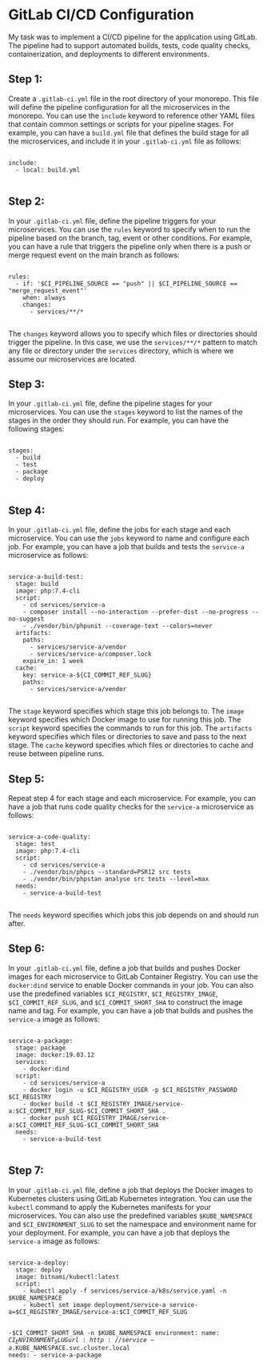 <!DOCTYPE html>
<html>
<head>
  <title>.gitlab-ci.yml Configuration</title>
</head>
<body>
  <h1>GitLab CI/CD Configuration</h1>
  <p>My task was to implement a CI/CD pipeline for the application using GitLab. The pipeline had to support automated builds, tests, code quality checks, containerization, and deployments to different environments.</p>

  <h2>Step 1:</h2>
  <p>Create a <code>.gitlab-ci.yml</code> file in the root directory of your monorepo. This file will define the pipeline configuration for all the microservices in the monorepo. You can use the <code>include</code> keyword to reference other YAML files that contain common settings or scripts for your pipeline stages. For example, you can have a <code>build.yml</code> file that defines the build stage for all the microservices, and include it in your <code>.gitlab-ci.yml</code> file as follows:</p>
  <pre><code class="language-yaml">
include:
  - local: build.yml
  </code></pre>

  <h2>Step 2:</h2>
  <p>In your <code>.gitlab-ci.yml</code> file, define the pipeline triggers for your microservices. You can use the <code>rules</code> keyword to specify when to run the pipeline based on the branch, tag, event or other conditions. For example, you can have a rule that triggers the pipeline only when there is a push or merge request event on the main branch as follows:</p>
  <pre><code class="language-yaml">
rules:
  - if: '$CI_PIPELINE_SOURCE == "push" || $CI_PIPELINE_SOURCE == "merge_request_event"'
    when: always
    changes:
      - services/**/*
  </code></pre>
  <p>The <code>changes</code> keyword allows you to specify which files or directories should trigger the pipeline. In this case, we use the <code>services/**/*</code> pattern to match any file or directory under the <code>services</code> directory, which is where we assume our microservices are located.</p>

  <h2>Step 3:</h2>
  <p>In your <code>.gitlab-ci.yml</code> file, define the pipeline stages for your microservices. You can use the <code>stages</code> keyword to list the names of the stages in the order they should run. For example, you can have the following stages:</p>
  <pre><code class="language-yaml">
stages:
  - build
  - test
  - package
  - deploy
  </code></pre>

  <h2>Step 4:</h2>
  <p>In your <code>.gitlab-ci.yml</code> file, define the jobs for each stage and each microservice. You can use the <code>jobs</code> keyword to name and configure each job. For example, you can have a job that builds and tests the <code>service-a</code> microservice as follows:</p>
  <pre><code class="language-yaml">
service-a-build-test:
  stage: build
  image: php:7.4-cli
  script:
    - cd services/service-a
    - composer install --no-interaction --prefer-dist --no-progress --no-suggest
    - ./vendor/bin/phpunit --coverage-text --colors=never
  artifacts:
    paths:
      - services/service-a/vendor
      - services/service-a/composer.lock
    expire_in: 1 week
  cache:
    key: service-a-${CI_COMMIT_REF_SLUG}
    paths:
      - services/service-a/vendor
  </code></pre>
  <p>The <code>stage</code> keyword specifies which stage this job belongs to. The <code>image</code> keyword specifies which Docker image to use for running this job. The <code>script</code> keyword specifies the commands to run for this job. The <code>artifacts</code> keyword specifies which files or directories to save and pass to the next stage. The <code>cache</code> keyword specifies which files or directories to cache and reuse between pipeline runs.</p>

  <h2>Step 5:</h2>
  <p>Repeat step 4 for each stage and each microservice. For example, you can have a job that runs code quality checks for the <code>service-a</code> microservice as follows:</p>
  <pre><code class="language-yaml">
service-a-code-quality:
  stage: test
  image: php:7.4-cli
  script:
    - cd services/service-a
    - ./vendor/bin/phpcs --standard=PSR12 src tests
    - ./vendor/bin/phpstan analyse src tests --level=max
  needs:
    - service-a-build-test
  </code></pre>
  <p>The <code>needs</code> keyword specifies which jobs this job depends on and should run after.</p>

  <h2>Step 6:</h2>
  <p>In your <code>.gitlab-ci.yml</code> file, define a job that builds and pushes Docker images for each microservice to GitLab Container Registry. You can use the <code>docker:dind</code> service to enable Docker commands in your job. You can also use the predefined variables <code>$CI_REGISTRY</code>, <code>$CI_REGISTRY_IMAGE</code>, <code>$CI_COMMIT_REF_SLUG</code>, and <code>$CI_COMMIT_SHORT_SHA</code> to construct the image name and tag. For example, you can have a job that builds and pushes the <code>service-a</code> image as follows:</p>
  <pre><code class="language-yaml">
service-a-package:
  stage: package
  image: docker:19.03.12
  services:
    - docker:dind
  script:
    - cd services/service-a
    - docker login -u $CI_REGISTRY_USER -p $CI_REGISTRY_PASSWORD $CI_REGISTRY
    - docker build -t $CI_REGISTRY_IMAGE/service-a:$CI_COMMIT_REF_SLUG-$CI_COMMIT_SHORT_SHA .
    - docker push $CI_REGISTRY_IMAGE/service-a:$CI_COMMIT_REF_SLUG-$CI_COMMIT_SHORT_SHA
  needs:
    - service-a-build-test
  </code></pre>

  <h2>Step 7:</h2>
  <p>In your <code>.gitlab-ci.yml</code> file, define a job that deploys the Docker images to Kubernetes clusters using GitLab Kubernetes integration. You can use the <code>kubectl</code> command to apply the Kubernetes manifests for your microservices. You can also use the predefined variables <code>$KUBE_NAMESPACE</code> and <code>$CI_ENVIRONMENT_SLUG</code> to set the namespace and environment name for your deployment. For example, you can have a job that deploys the <code>service-a</code> image as follows:</p>
  <pre><code class="language-yaml">
service-a-deploy:
  stage: deploy
  image: bitnami/kubectl:latest
  script:
    - kubectl apply -f services/service-a/k8s/service.yaml -n $KUBE_NAMESPACE
    - kubectl set image deployment/service-a service-a=$CI_REGISTRY_IMAGE/service-a:$CI_COMMIT_REF_SLUG

-$CI_COMMIT_SHORT_SHA -n $KUBE_NAMESPACE
  environment:
    name: $CI_ENVIRONMENT_SLUG
    url: http://service-a.$KUBE_NAMESPACE.svc.cluster.local
  needs:
    - service-a-package
  </code></pre>
</body>
</html>